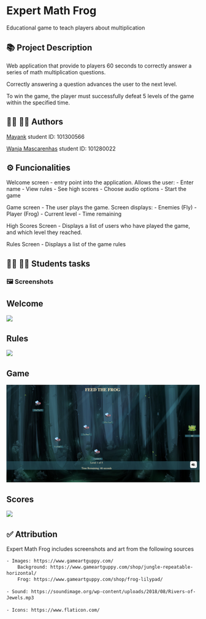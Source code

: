 # Expert Math Frog  
Educational game to teach players about multiplication

## :books: Project Description
 
Web application that provide to players 60 seconds to correctly answer a series of math multiplication questions. 

Correctly answering a question advances the user to the next level. 

To win the game, the player must successfully defeat 5 levels of the game within the specified time.

## :woman_office_worker: :man_office_worker: Authors

[Mayank](https://github.com/mayankaryaca)
student ID: 101300566

[Wanja Mascarenhas](https://github.com/mascarenhaswanja)
student ID: 101280022

    
## :gear: Funcionalities

Welcome screen - entry point into the application. Allows the user:
    - Enter name
    - View rules
    - See high scores
    - Choose audio options
    - Start the game

Game screen - The user plays the game. Screen displays:
    - Enemies (Fly)
    - Player  (Frog)
    - Current level
    - Time remaining

High Scores Screen - Displays a list of users who have played the game, and which level they reached.

Rules Screen - Displays a list of the game rules

## :woman_student: :man_student: Students tasks

### 🖼️ Screenshots

## Welcome

![](./screenshots/Welcome.png) 

## Rules

![](./screenshots/Rules.png) 

## Game

![](./screenshots/Game.png)

## Scores

![](./screenshots/Scores.png) 


## :white_check_mark: Attribution
 Expert Math Frog includes screenshots and art from the following sources

    - Images: https://www.gameartguppy.com/
        Background: https://www.gameartguppy.com/shop/jungle-repeatable-horizontal/
        Frog: https://www.gameartguppy.com/shop/frog-lilypad/

    - Sound: https://soundimage.org/wp-content/uploads/2018/08/Rivers-of-Jewels.mp3

    - Icons: https://www.flaticon.com/